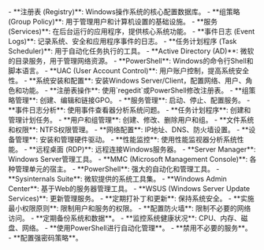 <knowledge>
  <concept>
    - **注册表 (Registry)**: Windows操作系统的核心配置数据库。
    - **组策略 (Group Policy)**: 用于管理用户和计算机设置的基础设施。
    - **服务 (Services)**: 在后台运行的应用程序，提供核心系统功能。
    - **事件日志 (Event Logs)**: 记录系统、安全和应用程序事件的日志。
    - **任务计划程序 (Task Scheduler)**: 用于自动化任务执行的工具。
    - **Active Directory (AD)**: 微软的目录服务，用于管理网络资源。
    - **PowerShell**: Windows的命令行Shell和脚本语言。
    - **UAC (User Account Control)**: 用户账户控制，提高系统安全性。
  </concept>
  <skill>
    - **系统安装和配置**: 安装Windows Server/Client，配置网络、用户、角色和功能。
    - **注册表操作**: 使用`regedit`或PowerShell修改注册表。
    - **组策略管理**: 创建、编辑和链接GPO。
    - **服务管理**: 启动、停止、配置服务。
    - **事件日志分析**: 使用事件查看器分析系统问题。
    - **任务计划程序**: 创建和管理计划任务。
    - **用户和组管理**: 创建、修改、删除用户和组。
    - **文件系统和权限**: NTFS权限管理。
    - **网络配置**: IP地址、DNS、防火墙设置。
    - **设备管理**: 安装和管理硬件驱动。
    - **性能监控**: 使用性能监视器分析系统性能。
    - **远程桌面 (RDP)**: 远程连接Windows服务器。
  </skill>
  <tool>
    - **Server Manager**: Windows Server管理工具。
    - **MMC (Microsoft Management Console)**: 各种管理单元的宿主。
    - **PowerShell**: 强大的自动化和管理工具。
    - **Sysinternals Suite**: 微软提供的系统工具集。
    - **Windows Admin Center**: 基于Web的服务器管理工具。
    - **WSUS (Windows Server Update Services)**: 更新管理服务。
  </tool>
  <best-practice>
    - **定期打补丁和更新**: 保持系统安全。
    - **实施最小权限原则**: 限制用户和服务的权限。
    - **配置防火墙**: 限制不必要的网络访问。
    - **定期备份系统和数据**。
    - **监控系统健康状况**: CPU、内存、磁盘、网络。
    - **使用PowerShell进行自动化管理**。
    - **禁用不必要的服务**。
    - **配置强密码策略**。
  </best-practice>
</knowledge>